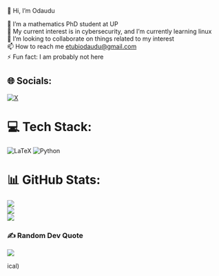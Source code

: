  👋 Hi, I’m Odaudu

  
  👀 I’m a mathematics PhD student at UP<br/>
  🌱 My current interest is in cybersecurity, and I’m currently learning linux<br/>
  💞️ I’m looking to collaborate on things related to my interest<br/>
  📫 How to reach me etubiodaudu@gmail.com<br/>
  ⚡ Fun fact: I am probably not here<br/>

  


## 🌐 Socials:
[![X](https://img.shields.io/badge/X-black.svg?logo=X&logoColor=white)](https://x.com/@odaudu_etubi) 

# 💻 Tech Stack:
![LaTeX](https://img.shields.io/badge/latex-%23008080.svg?style=for-the-badge&logo=latex&logoColor=white) ![Python](https://img.shields.io/badge/python-3670A0?style=for-the-badge&logo=python&logoColor=ffdd54)
# 📊 GitHub Stats:
![](https://github-readme-stats.vercel.app/api?username=odauduetubi&theme=outrun&hide_border=false&include_all_commits=true&count_private=true)<br/>
![](https://nirzak-streak-stats.vercel.app/?user=odauduetubi&theme=outrun&hide_border=false)<br/>
![](https://github-readme-stats.vercel.app/api/top-langs/?username=odauduetubi&theme=outrun&hide_border=false&include_all_commits=true&count_private=true&layout=compact)

### ✍️ Random Dev Quote
![](https://quotes-github-readme.vercel.app/api?type=horizontal&theme=rad)<br/>





<!-- Proudly created with GPRM ( https://gprm.itsvg.in ) -->ical)

<!-- Proudly created with GPRM ( https://gprm.itsvg.in ) -->
<!-- Proudly created with GPRM ( https://gprm.itsvg.in ) -->
<!-- Proudly created with GPRM ( https://gprm.itsvg.in ) -->

<!-- Proudly created with GPRM ( https://gprm.itsvg.in ) -->
<!-- Proudly created with GPRM ( https://gprm.itsvg.in ) -->

<!---
odauduetubi/odauduetubi is a ✨ special ✨ repository because its `README.md` (this file) appears on your GitHub profile.
You can click the Preview link to take a look at your changes.
--->
